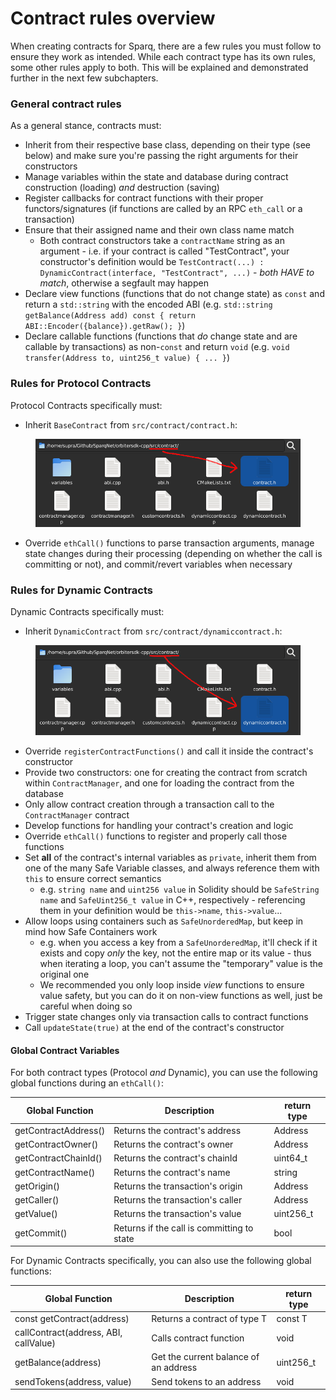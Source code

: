 # Contract rules overview

When creating contracts for Sparq, there are a few rules you must follow to ensure they work as intended. While each contract type has its own rules, some other rules apply to both. This will be explained and demonstrated further in the next few subchapters.

### General contract rules

As a general stance, contracts must:

* Inherit from their respective base class, depending on their type (see below) and make sure you're passing the right arguments for their constructors
* Manage variables within the state and database during contract construction (loading) _and_ destruction (saving)
* Register callbacks for contract functions with their proper functors/signatures (if functions are called by an RPC `eth_call` or a transaction)
* Ensure that their assigned name and their own class name match
  * Both contract constructors take a `contractName` string as an argument - i.e. if your contract is called "TestContract", your constructor's definition would be `TestContract(...) : DynamicContract(interface, "TestContract", ...)` - _both HAVE to match_, otherwise a segfault may happen
* Declare view functions (functions that do not change state) as `const` and return a `std::string` with the encoded ABI (e.g. `std::string getBalance(Address add) const { return ABI::Encoder({balance}).getRaw(); }`)
* Declare callable functions (functions that _do_ change state and are callable by transactions) as non-`const` and return `void` (e.g. `void transfer(Address to, uint256_t value) { ... }`)

### Rules for Protocol Contracts

Protocol Contracts specifically must:

* Inherit `BaseContract` from `src/contract/contract.h`:

<figure><img src="../.gitbook/assets/BaseContract.png" alt=""><figcaption></figcaption></figure>

* Override `ethCall()` functions to parse transaction arguments, manage state changes during their processing (depending on whether the call is committing or not), and commit/revert variables when necessary

### Rules for Dynamic Contracts

Dynamic Contracts specifically must:

* Inherit `DynamicContract` from `src/contract/dynamiccontract.h`:

<figure><img src="../.gitbook/assets/DynamicContract.png" alt=""><figcaption></figcaption></figure>

* Override `registerContractFunctions()` and call it inside the contract's constructor
* Provide two constructors: one for creating the contract from scratch within `ContractManager`, and one for loading the contract from the database
* Only allow contract creation through a transaction call to the `ContractManager` contract
* Develop functions for handling your contract's creation and logic
* Override `ethCall()` functions to register and properly call those functions
* Set **all** of the contract's internal variables as `private`, inherit them from one of the many Safe Variable classes, and always reference them with `this` to ensure correct semantics
  * e.g. `string name` and `uint256 value` in Solidity should be `SafeString name` and `SafeUint256_t value` in C++, respectively - referencing them in your definition would be `this->name`, `this->value`...
* Allow loops using containers such as `SafeUnorderedMap`, but keep in mind how Safe Containers work
  * e.g. when you access a key from a `SafeUnorderedMap`, it'll check if it exists and copy _only_ the key, not the entire map or its value - thus when iterating a loop, you can't assume the "temporary" value is the original one
  * We recommended you only loop inside _view_ functions to ensure value safety, but you can do it on non-view functions as well, just be careful when doing so
* Trigger state changes only via transaction calls to contract functions
* Call `updateState(true)` at the end of the contract's constructor

#### Global Contract Variables

For both contract types (Protocol _and_ Dynamic), you can use the following global functions during an `ethCall()`:

| Global Function      | Description                                | return type |
| -------------------- | ------------------------------------------ | ----------- |
| getContractAddress() | Returns the contract's address             | Address     |
| getContractOwner()   | Returns the contract's owner               | Address     |
| getContractChainId() | Returns the contract's chainId             | uint64\_t   |
| getContractName()    | Returns the contract's name                | string      |
| getOrigin()          | Returns the transaction's origin           | Address     |
| getCaller()          | Returns the transaction's caller           | Address     |
| getValue()           | Returns the transaction's value            | uint256\_t  |
| getCommit()          | Returns if the call is committing to state | bool        |

For Dynamic Contracts specifically, you can also use the following global functions:

| Global Function                       | Description                           | return type |
| ------------------------------------- | ------------------------------------- | ----------- |
| const getContract(address)            | Returns a contract of type T          | const T     |
| callContract(address, ABI, callValue) | Calls contract function               | void        |
| getBalance(address)                   | Get the current balance of an address | uint256\_t  |
| sendTokens(address, value)            | Send tokens to an address             | void        |

